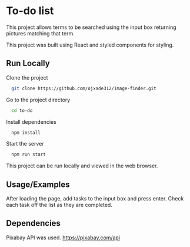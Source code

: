 
# To-do list


This project allows terms to be searched using the input box returning pictures matching that term.

This project was built using React and styled components for styling. 







## Run Locally

Clone the project

```bash
  git clone https://github.com/ojxade312/Image-finder.git
```

Go to the project directory

```bash
  cd to-do
```

Install dependencies

```bash
  npm install
```

Start the server

```bash
  npm run start
```
This project can be run locally and viewed in the web browser.


## Usage/Examples

After loading the page, add tasks to the input box and press enter.
Check each task off the list as they are completed.

## Dependencies

Pixabay API was used.
https://pixabay.com/api
